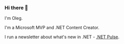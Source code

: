 ### Hi there 👋

I'm Oleg.

I'm a Microsoft MVP and .NET Content Creator. 

I run a newsletter about what's new in .NET - <a href="https://okyrylchuk.dev/">.NET Pulse</a>.
<!--
**okyrylchuk/okyrylchuk** is a ✨ _special_ ✨ repository because its `README.md` (this file) appears on your GitHub profile.

Here are some ideas to get you started:

- 🔭 I’m currently working on ...
- 🌱 I’m currently learning ...
- 👯 I’m looking to collaborate on ...
- 🤔 I’m looking for help with ...
- 💬 Ask me about ...
- 📫 How to reach me: ...
- 😄 Pronouns: ...
- ⚡ Fun fact: ...
-->
